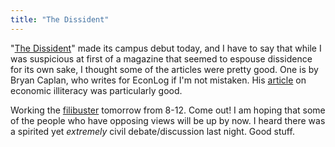 ```yaml
---
title: "The Dissident"
---
```

"[The Dissident](http://www.the-dissident.com/)" made its campus debut today,
and I have to say that while I was suspicious at first of a magazine that
seemed to espouse dissidence for its own sake, I thought some of the articles
were pretty good. One is by Bryan Caplan, who writes for EconLog if I'm not
mistaken. His [article](http://www.the-dissident.com/illiteracy.shtml) on
economic illiteracy was particularly good.

  
Working the [filibuster](http://www.filibusterfrist.com/) tomorrow from 8-12.
Come out! I am hoping that some of the people who have opposing views will be
up by now. I heard there was a spirited yet _extremely_ civil
debate/discussion last night. Good stuff.

